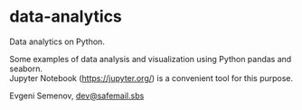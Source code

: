# data-analytics
Data analytics on Python.  

Some examples of data analysis and visualization using Python pandas and seaborn.  
Jupyter Notebook (https://jupyter.org/) is a convenient tool for this purpose.  

Evgeni Semenov, dev@safemail.sbs
